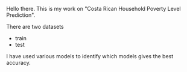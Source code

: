 Hello there. This is my work on "Costa Rican Household Poverty Level Prediction".

There are two datasets
* train
* test

I have used various models to identify which models gives the best accuracy.
